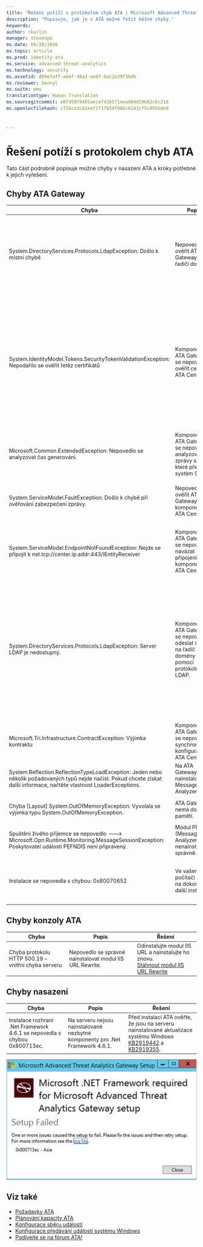 ```yaml
---
title: "Řešení potíží s protokolem chyb ATA | Microsoft Advanced Threat Analytics"
description: "Popisuje, jak je v ATA možné řešit běžné chyby."
keywords: 
author: rkarlin
manager: stevenpo
ms.date: 04/28/2016
ms.topic: article
ms.prod: identity-ata
ms.service: advanced-threat-analytics
ms.technology: security
ms.assetid: d89e7aff-a6ef-48a3-ae87-6ac2e39f3bdb
ms.reviewer: bennyl
ms.suite: ems
translationtype: Human Translation
ms.sourcegitcommit: e0745079465aecefd26571eea894d19b82cbc216
ms.openlocfilehash: c72bca3cb1eef1f3fb59f666c6143cf5c095bde9


---
```


# Řešení potíží s protokolem chyb ATA
Tato část podrobně popisuje možné chyby v nasazení ATA a kroky potřebné k jejich vyřešení.
## Chyby ATA Gateway
|Chyba|Popis|Řešení|
|-------------|----------|---------|
|System.DirectoryServices.Protocols.LdapException: Došlo k místní chybě|Nepovedlo se ověřit ATA Gateway na řadiči domény.|1. Ověřte, že záznam DNS řadiče domény je na serveru DNS správně nakonfigurovaný. <br>2. Ověřte, že čas komponenty ATA Gateway je synchronizovaný s časem řadiče domény.|
|System.IdentityModel.Tokens.SecurityTokenValidationException: Nepodařilo se ověřit řetěz certifikátů|Komponentě ATA Gateway se nepovedlo ověřit certifikát ATA Center.|1. Ověřte, že certifikát kořenové certifikační autority je nainstalovaný do úložiště certifikátů důvěryhodné certifikační autority v komponentě ATA Gateway. <br>2. Ověřte, že seznam odvolaných certifikátů (CRL) je dostupný a že jde provést ověření odvolání certifikátu.|
|Microsoft.Common.ExtendedException: Nepovedlo se analyzovat čas generování.|Komponentě ATA Gateway se nepovedlo analyzovat zprávy syslog, které předal systém SIEM.|Ověřte, že systém SIEM je nakonfigurovaný pro předávání zpráv v jednom z formátů, které podporuje ATA.|
|System.ServiceModel.FaultException: Došlo k chybě při ověřování zabezpečení zprávy.|Nepovedlo se ověřit ATA Gateway v komponentě ATA Center.|Ověřte, že čas komponenty ATA Gateway je synchronizovaný s časem komponenty ATA Center.|
|System.ServiceModel.EndpointNotFoundException: Nejde se připojit k net.tcp://center.ip.addr:443/IEntityReceiver|Komponentě ATA Gateway se nepovedlo navázat připojení ke komponentě ATA Center.|Zkontrolujte správnost nastavení sítě a ověřte, že síťové připojení mezi ATA Gateway a ATA Center je aktivní.|
|System.DirectoryServices.Protocols.LdapException: Server LDAP je nedostupný.|Komponentě ATA Gateway se nepovedlo odeslat dotaz na řadič domény pomocí protokolu LDAP.|1. Ověřte, že uživatelský účet, který ATA používá pro připojení k doméně Active Directory, má ke všem objektům ve stromové struktuře Active Directory přístup pro čtení. <br>2. Ověřte, že řadič domény nemá zesílené zabezpečení, které by zabraňovalo dotazům LDAP od uživatelského účtu, který používá ATA.|
|Microsoft.Tri.Infrastructure.ContractException: Výjimka kontraktu|Komponentě ATA Gateway se nepovedlo synchronizovat konfiguraci z ATA Center.|Dokončete konfiguraci ATA Gateway v ATA Console.|
|System.Reflection.ReflectionTypeLoadException: Jeden nebo několik požadovaných typů nejde načíst. Pokud chcete získat další informace, načtěte vlastnost LoaderExceptions.|Na ATA Gateway je nainstalovaný Message Analyzer.| Odinstalujte Message Analyzer.|
|Chyba [Layout] System.OutOfMemoryException: Vyvolala se výjimka typu System.OutOfMemoryException.|ATA Gateway nemá dost paměti.|Zvětšete velikost dostupné paměti na řadiči domény.|
|Spuštění živého příjemce se nepovedlo ---> Microsoft.Opn.Runtime.Monitoring.MessageSessionException: Poskytovatel události PEFNDIS není připravený.|Modul PEF (Message Analyzer) se nenainstaloval správně.|Se žádostí o alternativní řešení se obraťte na podporu.|
|Instalace se nepovedla s chybou: 0x80070652|Ve vašem počítači čekají na dokončení další instalace.|Počkejte na dokončení ostatních instalací a v případě potřeby restartujte počítač.|

## Chyby konzoly ATA
|Chyba|Popis|Řešení|
|-------------|----------|---------|
|Chyba protokolu HTTP 500.19 – vnitřní chyba serveru|Nepovedlo se správně nainstalovat modul IIS URL Rewrite.|Odinstalujte modul IIS URL a nainstalujte ho znovu.<br>[Stáhnout modul IIS URL Rewrite](http://go.microsoft.com/fwlink/?LinkID=615137)|

## Chyby nasazení
|Chyba|Popis|Řešení|
|-------------|----------|---------|
|Instalace rozhraní .Net Framework 4.6.1 se nepovedla s chybou 0x800713ec.|Na serveru nejsou nainstalované nezbytné komponenty pro .Net Framework 4.6.1. |Před instalací ATA ověřte, že jsou na serveru nainstalované aktualizace systému Windows [KB2919442](https://www.microsoft.com/download/details.aspx?id=42135) a [KB2919355](https://support.microsoft.com/kb/2919355).|

![Obrázek chyby instalace .NET ATA](media/netinstallerror.png)


## Viz také
- [Požadavky ATA](/advanced-threat-analytics/plan-design/ata-prerequisites)
- [Plánování kapacity ATA](/advanced-threat-analytics/plan-design/ata-capacity-planning)
- [Konfigurace sběru událostí](/advanced-threat-analytics/deploy-use/configure-event-collection)
- [Konfigurace předávání událostí systému Windows](/advanced-threat-analytics/deploy-use/configure-event-collection#configuring-windows-event-forwarding)
- [Podívejte se na fórum ATA!](https://social.technet.microsoft.com/Forums/security/home?forum=mata)



<!--HONumber=Jul16_HO1-->


